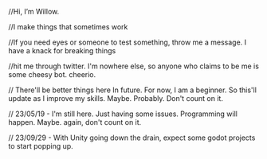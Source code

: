 //Hi, I’m Willow.

//I make things that sometimes work

//If you need eyes or someone to test something, throw me a message. I have a knack for breaking things

//hit me through twitter. I'm nowhere else, so anyone who claims to be me is some cheesy bot. cheerio.



// There'll be better things here In future. For now, I am a beginner. So this'll update as I improve my skills. Maybe. Probably. Don't count on it. 

// 23/05/19 - I'm still here. Just having some issues. Programming will happen. Maybe. again, don't count on it.

// 23/09/29 - With Unity going down the drain, expect some godot projects to start popping up.
